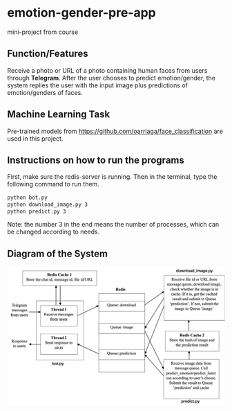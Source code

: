 # emotion-gender-pre-app
mini-project from course

## Function/Features
Receive a photo or URL of a photo containing human faces from users through **Telegram**. After the user chooses to predict emotion/gender, the system replies the user with the input image plus predictions of emotion/genders of faces.

## Machine Learning Task
Pre-trained models from https://github.com/oarriaga/face_classification are used in this project.

## Instructions on how to run the programs
First, make sure the redis-server is running. Then in the terminal, type the following command to run them. 
```
python bot.py
python download_image.py 3
python predict.py 3
```
Note: the number 3 in the end means the number of processes, which can be changed according to needs.

## Diagram of the System
![image](https://github.com/florapril/emotion-gender-pre-app/blob/master/Diagram%20of%20the%20System%20Architecture.png?raw=true)

